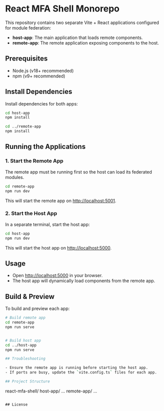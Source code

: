 # React MFA Shell Monorepo

This repository contains two separate Vite + React applications configured for module federation:

- **host-app**: The main application that loads remote components.
- **remote-app**: The remote application exposing components to the host.

## Prerequisites

- Node.js (v18+ recommended)
- npm (v9+ recommended)

## Install Dependencies

Install dependencies for both apps:

```sh
cd host-app
npm install

cd ../remote-app
npm install
```

## Running the Applications

### 1. Start the Remote App

The remote app must be running first so the host can load its federated modules.

```sh
cd remote-app
npm run dev
```

This will start the remote app on [http://localhost:5001](http://localhost:5001).

### 2. Start the Host App

In a separate terminal, start the host app:

```sh
cd host-app
npm run dev
```

This will start the host app on [http://localhost:5000](http://localhost:5000).

## Usage

- Open [http://localhost:5000](http://localhost:5000) in your browser.
- The host app will dynamically load components from the remote app.

## Build & Preview

To build and preview each app:

```sh
# Build remote app
cd remote-app
npm run serve


# Build host app
cd ../host-app
npm run serve

## Troubleshooting

- Ensure the remote app is running before starting the host app.
- If ports are busy, update the `vite.config.ts` files for each app.

## Project Structure

```
react-mfa-shell/
  host-app/
    ...
  remote-app/
    ...
```

## License